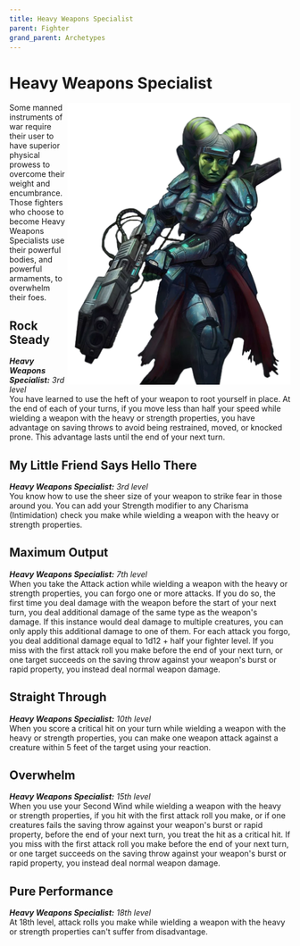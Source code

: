 ```yaml
---
title: Heavy Weapons Specialist
parent: Fighter
grand_parent: Archetypes
---
```


# Heavy Weapons Specialist

<img src='../../../../zzImages/Classes/fighter_heavyweapons.png' style='float:right; width:400px;'>

Some manned instruments of war require their user to have superior physical prowess to overcome their weight and encumbrance. Those fighters who choose to become Heavy Weapons Specialists use their powerful bodies, and powerful armaments, to overwhelm their foes.

## Rock Steady
_**Heavy Weapons Specialist:** 3rd level_<br>
You have learned to use the heft of your weapon to root yourself in place. At the end of each of your turns, if you move less than half your speed while wielding a weapon with the heavy or strength properties, you have advantage on saving throws to avoid being restrained, moved, or knocked prone. This advantage lasts until the end of your next turn.

## My Little Friend Says Hello There
_**Heavy Weapons Specialist:** 3rd level_<br>
You know how to use the sheer size of your weapon to strike fear in those around you. You can add your Strength modifier to any Charisma (Intimidation) check you make while wielding a weapon with the heavy or strength properties.

## Maximum Output
_**Heavy Weapons Specialist:** 7th level_<br>
When you take the Attack action while wielding a weapon with the heavy or strength properties, you can forgo one or more attacks. If you do so, the first time you deal damage with the weapon before the start of your next turn, you deal additional damage of the same type as the weapon's damage. If this instance would deal damage to multiple creatures, you can only apply this additional damage to one of them. For each attack you forgo, you deal additional damage equal to 1d12 + half your fighter level. If you miss with the first attack roll you make before the end of your next turn, or one target succeeds on the saving throw against your weapon's burst or rapid property, you instead deal normal weapon damage.

## Straight Through
_**Heavy Weapons Specialist:** 10th level_<br>
When you score a critical hit on your turn while wielding a weapon with the heavy or strength properties, you can make one weapon attack against a creature within 5 feet of the target using your reaction.

## Overwhelm
_**Heavy Weapons Specialist:** 15th level_<br>
When you use your Second Wind while wielding a weapon with the heavy or strength properties, if you hit with the first attack roll you make, or if one creatures fails the saving throw against your weapon's burst or rapid property, before the end of your next turn, you treat the hit as a critical hit. If you miss with the first attack roll you make before the end of your next turn, or one target succeeds on the saving throw against your weapon's burst or rapid property, you instead deal normal weapon damage.

## Pure Performance
_**Heavy Weapons Specialist:** 18th level_<br>
At 18th level, attack rolls you make while wielding a weapon with the heavy or strength properties can't suffer from disadvantage.
